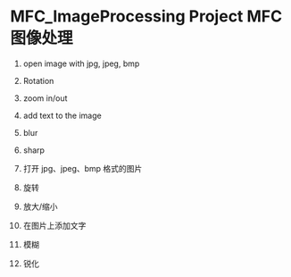 # MFC_ImageProcessing Project  MFC图像处理
1. open image with jpg, jpeg, bmp
2. Rotation
3. zoom in/out
4. add text to the image
5. blur
6. sharp

1. 打开 jpg、jpeg、bmp 格式的图片
2. 旋转
3. 放大/缩小
4. 在图片上添加文字
5. 模糊
6. 锐化
